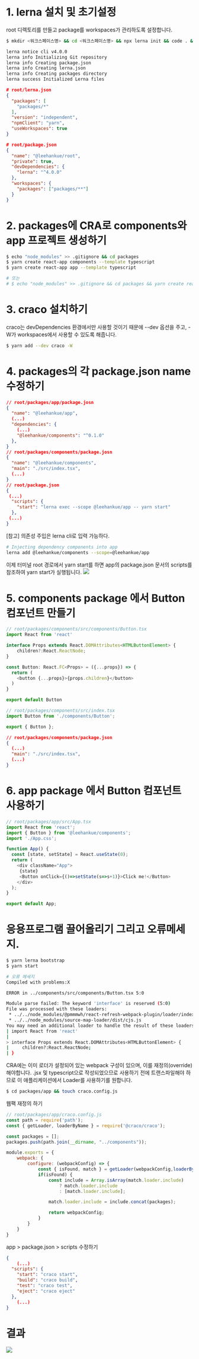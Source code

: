 # 1. lerna 설치 및 초기설정
root 디렉토리를 만들고 package를 workspaces가 관리하도록 설정합니다.
```bash
$ mkdir <워크스페이스명> && cd <워크스페이스명> && npx lerna init && code . && exit

lerna notice cli v4.0.0
lerna info Initializing Git repository
lerna info Creating package.json
lerna info Creating lerna.json        
lerna info Creating packages directory
lerna success Initialized Lerna files
```
```json
# root/lerna.json
{
  "packages": [
    "packages/*"
  ],
  "version": "independent",
  "npmClient": "yarn",
  "useWorkspaces": true
}

# root/package.json
{
  "name": "@leehankue/root",
  "private": true,
  "devDependencies": {
    "lerna": "^4.0.0"
  },
  "workspaces": {
    "packages": ["packages/**"]
  }
}
```

# 2. packages에 CRA로 components와 app 프로젝트 생성하기
```bash
$ echo "node_modules" >> .gitignore && cd packages
$ yarn create react-app components --template typescript
$ yarn create react-app app --template typescript

# 또는
# $ echo "node_modules" >> .gitignore && cd packages && yarn create react-app components --template typescript && yarn create react-app app --template typescript
```

# 3. craco 설치하기
craco는 devDependencies 환경에서만 사용할 것이기 때문에 --dev 옵션을 주고,
-W가 workspaces에서 사용할 수 있도록 해줍니다.
```bash
$ yarn add --dev craco -W
```
# 4. packages의 각 package.json name 수정하기
```json
// root/packages/app/package.josn
{
  "name": "@leehankue/app",
  (...)
  "dependencies": {
    (...)
    "@leehankue/components": "^0.1.0"
  },
}
// root/packages/components/package.josn
{
  "name": "@leehankue/components",
  "main": "./src/index.tsx",
  (...)
}
// root/package.json
{
 (...)
  "scripts": {
    "start": "lerna exec --scope @leehankue/app -- yarn start"
  },
 (...)
}
```
[참고] 의존성 주입은 lerna cli로 입력 가능하다.
```bash
# Injecting dependency components into app
lerna add @leehankue/components --scope=@leehankue/app
```
이제 터미널 root 경로에서 yarn start를 하면 app의 package.json 문서의 scripts를 참조하여 yarn start가 실행됩니다.
<img src="./readme/firstStart.png">

# 5. components package 에서 Button 컴포넌트 만들기
```typescript
// root/packages/components/src/components/Button.tsx
import React from 'react'

interface Props extends React.DOMAttributes<HTMLButtonElement> {
    children?:React.ReactNode;
}

const Button: React.FC<Props> = ({...props}) => {
  return (
    <button {...props}>{props.children}</button>
  )
}

export default Button
```
```typescript
// root/packages/components/src/index.tsx
import Button from './components/Button';

export { Button };
```
```json
// root/packages/components/package.json
{
  (...)
  "main": "./src/index.tsx",
  (...)
}
```

# 6. app package 에서 Button 컴포넌트 사용하기
```typescript
// root/packages/app/src/App.tsx
import React from 'react';
import { Button } from '@leehankue/components';
import './App.css';

function App() {
  const [state, setState] = React.useState(0);
  return (
    <div className="App">
     {state}
     <Button onClick={()=>setState(s=>s+1)}>Click me!</Button>
    </div>
  );
}

export default App;
```

# 응용프로그램 끌어올리기 그리고 오류메세지.
```bash
$ yarn lerna bootstrap
$ yarn start

# 오류 메세지
Compiled with problems:X

ERROR in ../components/src/components/Button.tsx 5:0

Module parse failed: The keyword 'interface' is reserved (5:0)
File was processed with these loaders:
 * ../../node_modules/@pmmmwh/react-refresh-webpack-plugin/loader/index.js
 * ../../node_modules/source-map-loader/dist/cjs.js
You may need an additional loader to handle the result of these loaders.
| import React from 'react'
| 
> interface Props extends React.DOMAttributes<HTMLButtonElement> {
|     children?:React.ReactNode;
| }
```

CRA에는 이미 로더가 설정되어 있는 webpack 구성이 있으며, 이를 재정의(override) 해야합니다.
.jsx 및 typescript으로 작성되었으므로 사용하기 전에 트랜스파일해야 하므로
이 애플리케이션에서 Loader를 사용하기를 원합니다.

```bash
$ cd packages/app && touch craco.config.js
```
웹팩 재정의 하기
```javascript
// root/packages/app/craco.config.js
const path = require('path');
const { getLoader, loaderByName } = require('@craco/craco');

const packages = [];
packages.push(path.join(__dirname, "../components"));

module.exports = {
    webpack: {
        configure: (webpackConfig) => {
            const { isFound, match } = getLoader(webpackConfig,loaderByName('babel-loader'));
            if(isFound) {
                const include = Array.isArray(match.loader.include)
                    ? match.loader.include
                    : [match.loader.include];

                match.loader.include = include.concat(packages);

                return webpackConfig;
            }
        }
    }
}
```
app > package.json > scripts 수정하기
```json
{
    (...)
  "scripts": {
    "start": "craco start",
    "build": "craco build",
    "test": "craco test",
    "eject": "craco eject"
  },
    (...)
}
```
# 결과
<img src="./readme/done.png">
